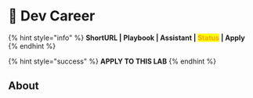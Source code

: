 # 🚧 Dev Career

{% hint style="info" %}
**ShortURL | Playbook | Assistant | **<mark style="color:orange;">**Status**</mark>** | Apply**
{% endhint %}

{% hint style="success" %}
**APPLY TO THIS LAB**
{% endhint %}

## About



